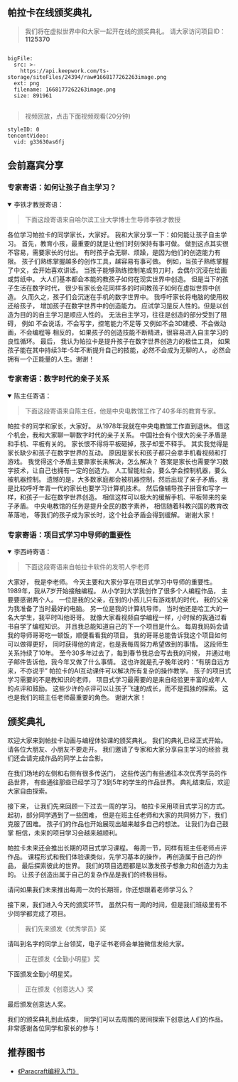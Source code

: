 ## 帕拉卡在线颁奖典礼

> 我们将在虚拟世界中和大家一起开在线的颁奖典礼。
请大家访问项目ID：**1125370**

 
```@BigFile

bigFile:
  src: >-
    https://api.keepwork.com/ts-storage/siteFiles/24394/raw#1668177262263image.png
  ext: png
  filename: 1668177262263image.png
  size: 891961
          
```

> 视频回放，点击下面视频观看(20分钟)

```@TencentVideo
styleID: 0
tencentVideo:
  vid: g33630as6fj

```


## 会前嘉宾分享

### 专家寄语：如何让孩子自主学习？


<details style="background-color:white" open>
  <summary>李铁才教授寄语：</summary><p>

> 下面这段寄语来自哈尔滨工业大学博士生导师李铁才教授

各位学习帕拉卡的同学家长，大家好。
我和大家分享一下：如何能让孩子自主学习。
首先，教育小孩，最重要的就是让他们时刻保持有事可做。
做到这点其实很不容易，需要家长的付出。
有时孩子会无聊、烦躁，是因为他们的创造能力有限。
孩子们熟练掌握越多的创作工具，越容易有事可做。
例如，当孩子熟练掌握了中文，会开始喜欢讲话。
当孩子能够熟练控制笔或剪刀时，会偶尔沉浸在绘画或剪纸中。
大人们基本都会本能的教孩子如何在现实世界中创造。
但是当下的孩子生活在数字时代，
很少有家长会花同样多的时间教孩子如何在虚拟世界中创造。
久而久之，孩子们会沉迷在手机的数字世界中。
我呼吁家长将电脑的使用权还给孩子，
增加孩子在数字世界中的创造能力。
应试学习是反人性的。但是以创造为目的的自主学习是顺应人性的。
无法自主学习，往往是创造的部分受到了阻碍，
例如 不会说话，不会写字，控笔能力不足等
又例如不会3D建模、不会做动画，不会编程等
相反的， 如果孩子的创造技能不断精进，很容易进入自主学习的良性循环。
最后， 我认为帕拉卡是提升孩子在数字世界创造力的极佳工具，
如果孩子能在其中持续3年-5年不断提升自己的技能，必然不会成为无聊的人，
必然会拥有一个正能量的人生。谢谢！
  
</p></details>


### 专家寄语：数字时代的亲子关系

<details style="background-color:white" open>
  <summary>陈主任寄语：</summary><p>

> 下面这段寄语来自陈主任，他是中央电教馆工作了40多年的教育专家。

帕拉卡的同学和家长，大家好。
从1978年我就在中央电教馆工作直到退休。
借这个机会，我和大家聊一聊数字时代的亲子关系。
中国社会有个很大的亲子矛盾是和手机、平板有关的。
家长恨不得将平板砸掉，孩子却爱不释手。
其实我觉得是家长缺少和孩子在数字世界的互动。
原因是家长和孩子都只会拿手机看视频和打游戏。
我觉得这个矛盾主要靠家长来解决，怎么解决？
答案是家长也需要学习数字技术，让自己也拥有一定的创造力。
人工智能社会，要么学会控制机器，要么被机器控制。
遗憾的是，大多数家庭都会被机器控制，然后出现了亲子矛盾。
我是比较呼吁年青一代的家长也要学习计算机技术。
然后像辅导孩子拼音和写字一样，和孩子一起在数字世界创造。
相信这样可以极大的缓解手机、平板带来的亲子矛盾。
中央电教馆的任务是提升全民的数字素养，
相信随着科教兴国的教育改革落地，
等我们的孩子成为家长时，这个社会矛盾会得到缓解。
谢谢大家！
  
</p></details>


### 专家寄语：项目式学习中导师的重要性

<details style="background-color:white" open>
  <summary>李西峙寄语：</summary><p>

> 下面这段寄语来自帕拉卡软件的发明人李老师

大家好， 我是李老师。 
今天主要和大家分享在项目式学习中导师的重要性。 
1989年，我从7岁开始接触编程。 
从小学到大学我创作了很多个人编程作品， 主要要感谢两个人。
一位是我的父亲，在别的小孩儿只有游戏机的时代，
我的父亲为我准备了当时最好的电脑。
另一位是我的计算机导师，
当时他还是哈工大的一名大学生，我平时叫他哥哥。 
就像大家看视频自学编程一样，小时候的我通过看书自学了编程知识。
并且我总能知道自己的下一个项目是什么。
每周我妈妈会请我的导师哥哥吃一顿饭，顺便看看我的项目。
我的哥哥总能告诉我这个项目如何可以做得更好，
同时获得他的肯定，也是我每周努力希望做到的事情。
这段师生关系持续了10年。
至今30多年过去了，每到春节我总会写去我的问候，
并通过电子邮件告诉他，我今年又做了什么事情。
这也许就是孔子晚年说的：“有朋自远方来，不亦说乎”
帕拉卡的AI互动课件可以解决所有复杂的操作教学。
孩子的项目式学习需要的不是教知识的老师，
项目式学习最需要的是来自经验更丰富的成年人的点评和鼓励。
这些少许的点评可以让孩子飞速的成长，而不是孤独的探索。
这也是我们的班主任老师最重要的角色。
谢谢大家！
  
</p></details>


## 颁奖典礼

欢迎大家来到帕拉卡动画与编程体验课的颁奖典礼。
我们的典礼已经正式开始。
请各位大朋友、小朋友不要走开。
我们邀请了专家和大家分享自主学习的经验
我们还会请完成作品的同学上台合影。

在我们场地的左侧和右侧有很多传送门，
这些传送门有些通往本次优秀学员的作品世界，
有些通往那些已经学习了3到5年的学生的作品世界。
典礼结束后，欢迎大家自由探索。

接下来， 让我们先来回顾一下过去一周的学习。
帕拉卡采用项目式学习的方式。
起初，部分同学遇到了一些困难， 
但是在班主任老师和大家的共同努力下，我们克服了困难。
孩子们的作品也开始展现出越来越多自己的想法。
让我们为自己鼓掌
相信，未来的项目学习会越来越顺利。

帕拉卡未来还会推出长期的项目式学习课程。 
每周一节，同样有班主任老师点评作品。
课程形式和我们体验课类似，先学习基本的操作，
再创造属于自己的作品， 
最后探索彼此的世界。 
我们的项目选题都是以激发孩子想象力和创造力为主的。
让孩子创造出属于自己的复杂作品是我们的终极目标。

请问如果我们未来推出每周一次的长期班，你还想跟着老师学习么？

接下来，我们进入今天的颁奖环节。
虽然只有一周的时间，但是我们班级里有不少同学都完成了项目。

> 我们先来颁发《优秀学员》奖

请叫到名字的同学上台领奖，电子证书老师会单独微信发给大家。

> 正在颁发《全勤小明星》奖

下面颁发全勤小明星奖。

> 正在颁发《创意达人》奖

最后颁发创意达人奖。

我们的颁奖典礼到此结束，
同学们可以去周围的房间探索下创意达人们的作品。
非常感谢各位同学和家长的参与！


## 推荐图书

- [《Paracraft编程入门》](https://keepwork.com/official/docs/references/books)
